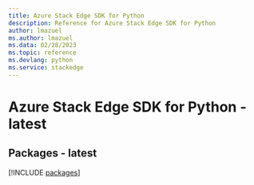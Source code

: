 ```yaml
---
title: Azure Stack Edge SDK for Python
description: Reference for Azure Stack Edge SDK for Python
author: lmazuel
ms.author: lmazuel
ms.data: 02/28/2023
ms.topic: reference
ms.devlang: python
ms.service: stackedge
---
```

# Azure Stack Edge SDK for Python - latest
## Packages - latest
[!INCLUDE [packages](stack-edge-index.md)]